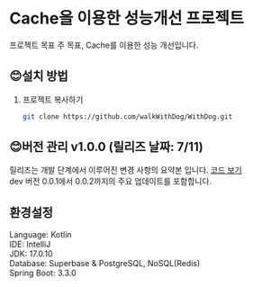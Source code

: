 # Cache을 이용한 성능개선 프로젝트

프로젝트 목표 주 목표, Cache를 이용한 성능 개선입니다.

## 😊설치 방법

1. 프로젝트 복사하기
   ```bash
   git clone https://github.com/walkWithDog/WithDog.git
   ```
  
## 😊버전 관리 v1.0.0 (릴리즈 날짜: 7/11) 
릴리즈는 개발 단계에서 이루어진 변경 사항의 요약본 입니다. 
[코드 보기](https://github.com/walkWithDog/WithDog)  
dev 버전 0.0.1에서 0.0.2까지의 주요 업데이트를 포함합니다.  



## 환경설정  
Language: Kotlin  
IDE: IntelliJ  
JDK: 17.0.10  
Database: Superbase & PostgreSQL, NoSQL(Redis)  
Spring Boot: 3.3.0


